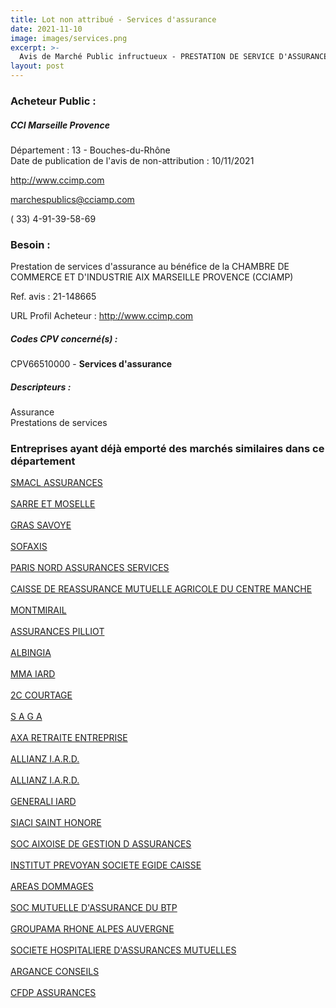 ```yaml
---
title: Lot non attribué - Services d'assurance
date: 2021-11-10
image: images/services.png
excerpt: >-
  Avis de Marché Public infructueux - PRESTATION DE SERVICE D'ASSURANCE
layout: post
---
```


### Acheteur Public :
##### CCI Marseille Provence
Département : 13 - Bouches-du-Rhône<br/>
Date de publication de l'avis de non-attribution : 10/11/2021


http://www.ccimp.com

marchespublics@cciamp.com

( 33) 4-91-39-58-69
### Besoin :

Prestation de services d'assurance au bénéfice de la CHAMBRE DE COMMERCE ET D'INDUSTRIE AIX MARSEILLE PROVENCE (CCIAMP)

Ref. avis : 21-148665

URL Profil Acheteur : http://www.ccimp.com

##### Codes CPV concerné(s) :
CPV66510000 - **Services d'assurance** <br/>

##### Descripteurs :
Assurance <br/>
Prestations de services <br/>

### Entreprises ayant déjà emporté des marchés similaires dans ce département
<a href="/entreprise-544/siren-301309605">SMACL ASSURANCES</a><br/><br/>
<a href="/entreprise-544/siren-301573143">SARRE ET MOSELLE</a><br/><br/>
<a href="/entreprise-545/siren-311248637">GRAS SAVOYE</a><br/><br/>
<a href="/entreprise-548/siren-335171096">SOFAXIS</a><br/><br/>
<a href="/entreprise-549/siren-341539815">PARIS NORD ASSURANCES SERVICES</a><br/><br/>
<a href="/entreprise-552/siren-383853801">CAISSE DE REASSURANCE MUTUELLE AGRICOLE DU CENTRE MANCHE</a><br/><br/>
<a href="/entreprise-553/siren-384983342">MONTMIRAIL</a><br/><br/>
<a href="/entreprise-558/siren-422060236">ASSURANCES PILLIOT</a><br/><br/>
<a href="/entreprise-559/siren-429369309">ALBINGIA</a><br/><br/>
<a href="/entreprise-561/siren-440048882">MMA IARD</a><br/><br/>
<a href="/entreprise-561/siren-443176359">2C COURTAGE</a><br/><br/>
<a href="/entreprise-563/siren-454079195">S A G A</a><br/><br/>
<a href="/entreprise-572/siren-534107255">AXA RETRAITE ENTREPRISE</a><br/><br/>
<a href="/entreprise-572/siren-542110291">ALLIANZ I.A.R.D.</a><br/><br/>
<a href="/entreprise-572/siren-542110291">ALLIANZ I.A.R.D.</a><br/><br/>
<a href="/entreprise-572/siren-552062663">GENERALI IARD</a><br/><br/>
<a href="/entreprise-572/siren-572059939">SIACI SAINT HONORE</a><br/><br/>
<a href="/entreprise-573/siren-581620234">SOC AIXOISE DE GESTION D ASSURANCES</a><br/><br/>
<a href="/entreprise-574/siren-775666357">INSTITUT PREVOYAN SOCIETE EGIDE CAISSE</a><br/><br/>
<a href="/entreprise-574/siren-775670466">AREAS DOMMAGES</a><br/><br/>
<a href="/entreprise-574/siren-775684764">SOC MUTUELLE D'ASSURANCE DU BTP</a><br/><br/>
<a href="/entreprise-575/siren-779838366">GROUPAMA RHONE ALPES AUVERGNE</a><br/><br/>
<a href="/entreprise-575/siren-779860881">SOCIETE HOSPITALIERE D'ASSURANCES MUTUELLES</a><br/><br/>
<a href="/entreprise-579/siren-818865008">ARGANCE CONSEILS</a><br/><br/>
<a href="/entreprise-582/siren-958506156">CFDP ASSURANCES</a><br/><br/>
